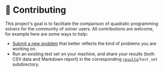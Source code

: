 # 👷 Contributing

This project's goal is to facilitate the comparison of quadratic programming solvers for the community of solver users. All contributions are welcome, for example here are some ways to help:

- [Submit a new problem](https://github.com/stephane-caron/qpsolvers_benchmark/issues/new?template=new_problem.md) that better reflects the kind of problems you are working on.
- Run an existing test set on your machine, and share your results (both CSV data and Markdown report) in the corresponding [``results``](https://github.com/stephane-caron/qpsolvers_benchmark/tree/main/results)/``test_set`` subdirectory.
